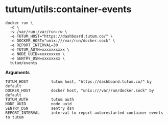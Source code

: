 tutum/utils:container-events
============================
   
    docker run \
      -d \
      -v /var/run:/var/run:rw \
      -e TUTUM_HOST="https://dashboard.tutum.co/" \
      -e DOCKER_HOST="unix:///var/run/docker.sock" \
      -e REPORT_INTERVAL=30
      -e TUTUM_AUTH=xxxxxxxxxx \
      -e NODE_UUID=xxxxxxxxx \
      -e SENTRY_DSN=xxxxxxxx \
      tutum/events


**Arguments**

    TUTUM_HOST          tutum host, "https://dashboard.tutum.co/" by default
    DOCKER_HOST         docker host, "unix:///var/run/docker.sock" by default
    TUTUM_AUTH          tutum auth
    NODE_UUID           node uuid
    SENTRY_DSN          sentry dsn
    REPORT_INTERVAL     interval to report autorestarted container events to tutum

